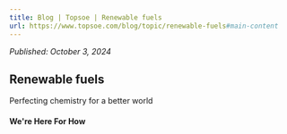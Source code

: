 ```yaml
---
title: Blog | Topsoe | Renewable fuels
url: https://www.topsoe.com/blog/topic/renewable-fuels#main-content
---
```


*Published: October 3, 2024*

## Renewable fuels

Perfecting chemistry for a better world

#### We're Here For How